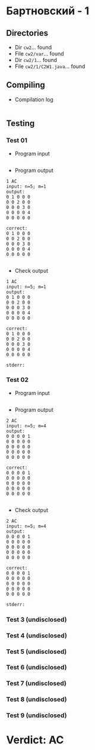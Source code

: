 # Бартновский - 1
## Directories
- Dir `cw2`... found
- File `cw2/var`... found
- Dir `cw2/1`... found
- File `cw2/1/C2W1.java`... found
## Compiling
- Compilation log
```

```
## Testing
### Test 01
- Program input
```

```
- Program output
```
1 AC
input: n=5; m=1
output: 
0 1 0 0 0 
0 0 2 0 0 
0 0 0 3 0 
0 0 0 0 4 
0 0 0 0 0 

correct: 
0 1 0 0 0 
0 0 2 0 0 
0 0 0 3 0 
0 0 0 0 4 
0 0 0 0 0 


```
- Check output
```
1 AC
input: n=5; m=1
output: 
0 1 0 0 0 
0 0 2 0 0 
0 0 0 3 0 
0 0 0 0 4 
0 0 0 0 0 

correct: 
0 1 0 0 0 
0 0 2 0 0 
0 0 0 3 0 
0 0 0 0 4 
0 0 0 0 0 

stderr:

```
### Test 02
- Program input
```

```
- Program output
```
2 AC
input: n=5; m=4
output: 
0 0 0 0 1 
0 0 0 0 0 
0 0 0 0 0 
0 0 0 0 0 
0 0 0 0 0 

correct: 
0 0 0 0 1 
0 0 0 0 0 
0 0 0 0 0 
0 0 0 0 0 
0 0 0 0 0 


```
- Check output
```
2 AC
input: n=5; m=4
output: 
0 0 0 0 1 
0 0 0 0 0 
0 0 0 0 0 
0 0 0 0 0 
0 0 0 0 0 

correct: 
0 0 0 0 1 
0 0 0 0 0 
0 0 0 0 0 
0 0 0 0 0 
0 0 0 0 0 

stderr:

```
### Test 3 (undisclosed)
### Test 4 (undisclosed)
### Test 5 (undisclosed)
### Test 6 (undisclosed)
### Test 7 (undisclosed)
### Test 8 (undisclosed)
### Test 9 (undisclosed)
# Verdict: AC
